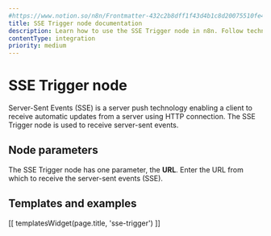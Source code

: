 ```yaml
---
#https://www.notion.so/n8n/Frontmatter-432c2b8dff1f43d4b1c8d20075510fe4
title: SSE Trigger node documentation
description: Learn how to use the SSE Trigger node in n8n. Follow technical documentation to integrate SSE Trigger node into your workflows.
contentType: integration
priority: medium
---
```


# SSE Trigger node

Server-Sent Events (SSE) is a server push technology enabling a client to receive automatic updates from a server using HTTP connection. The SSE Trigger node is used to receive server-sent events.

## Node parameters

The SSE Trigger node has one parameter, the **URL**. Enter the URL from which to receive the server-sent events (SSE).


## Templates and examples

<!-- see https://www.notion.so/n8n/Pull-in-templates-for-the-integrations-pages-37c716837b804d30a33b47475f6e3780 -->
[[ templatesWidget(page.title, 'sse-trigger') ]]
